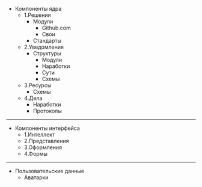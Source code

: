 + Компоненты ядра
  + 1.Решения
    + Модули
      + Github.com
      + Свои
    + Стандарты
  + 2.Уведомления
    + Структуры
      + Модули
      + Наработки
      + Сути
      + Схемы
  + 3.Ресурсы
    + Схемы
  + 4.Дела
    + Наработки
    + Протоколы

<hr>

+ Компоненты интерфейса
  + 1.Интеллект
  + 2.Представления
  + 3.Оформления
  + 4.Формы

<hr>
  
+ Пользовательские данные
  + Аватарки